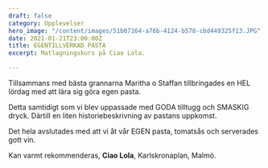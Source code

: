 ```yaml
---
draft: false
category: Upplevelser
hero_image: "/content/images/51b07164-a76b-4124-b578-cbd449325f13.JPG"
date: 2021-01-21T23:00:00Z
title: EGENTILLVERKAD PASTA
excerpt: Matlagningskurs på Ciao Lola.

---
```

Tillsammans med bästa grannarna Maritha o Staffan tillbringades en HEL lördag med att lära sig göra egen pasta.

Detta samtidigt som vi blev uppassade med GODA tilltugg och SMASKIG dryck. Därtill en liten historiebeskrivning av pastans uppkomst.

Det hela avslutades med att vi åt vår EGEN pasta, tomatsås och serverades gott vin.

Kan varmt rekommenderas, **Ciao Lola**, Karlskronaplan, Malmö.